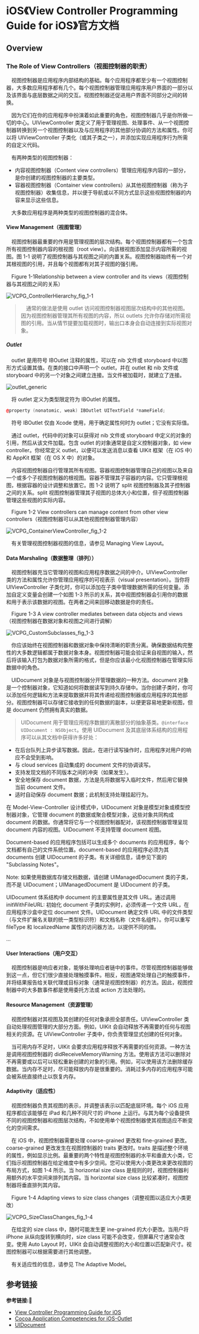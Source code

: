 # iOS《View Controller Programming Guide for iOS》官方文档

## Overview

### The Role of View Controllers（视图控制器的职责）
&emsp;视图控制器是应用程序内部结构的基础。每个应用程序都至少有一个视图控制器，大多数应用程序都有几个。每个视图控制器管理应用程序用户界面的一部分以及该界面与底层数据之间的交互。视图控制器还促进用户界面不同部分之间的转换。

&emsp;因为它们在你的应用程序中扮演着如此重要的角色，视图控制器几乎是你所做一切的中心。UIViewController 类定义了用于管理视图、处理事件、从一个视图控制器转换到另一个视图控制器以及与应用程序的其他部分协调的方法和属性。你可以将 UIViewController 子类化（或其子类之一），并添加实现应用程序行为所需的自定义代码。

&emsp;有两种类型的视图控制器：

+ 内容视图控制器（Content view controllers）管理应用程序内容的一部分，是你创建的视图控制器的主要类型。
+ 容器视图控制器（Container view controllers）从其他视图控制器（称为子视图控制器）收集信息，并以便于导航或以不同方式显示这些视图控制器的内容来显示这些信息。

&emsp;大多数应用程序是两种类型的视图控制器的混合体。

#### View Management（视图管理）
&emsp;视图控制器最重要的作用是管理视图的层次结构。每个视图控制器都有一个包含所有视图控制器内容的根视图（root view）。向该根视图添加显示内容所需的视图。图 1-1 说明了视图控制器与其视图之间的内置关系。视图控制器始终有一个对其根视图的引用，并且每个视图都有对其子视图的强引用。

&emsp;Figure 1-1Relationship between a view controller and its views（视图控制器与其视图之间的关系）

![VCPG_ControllerHierarchy_fig_1-1](https://p1-juejin.byteimg.com/tos-cn-i-k3u1fbpfcp/b70df0872474476586eab8afc0af14cb~tplv-k3u1fbpfcp-watermark.image)

> &emsp;通常的做法是使用 outlet 访问视图控制器视图层次结构中的其他视图。因为视图控制器管理其所有视图的内容，所以 outlets 允许你存储对所需视图的引用。当从情节提要加载视图时，输出口本身会自动连接到实际视图对象。

##### Outlet
&emsp;outlet 是用符号 IBOutlet 注释的属性，可以在 nib 文件或 storyboard 中以图形方式设置其值。在类的接口中声明一个 outlet，并在 outlet 和 nib 文件或 storyboard 中的另一个对象之间建立连接。当文件被加载时，就建立了连接。

![outlet_generic](https://p1-juejin.byteimg.com/tos-cn-i-k3u1fbpfcp/8edd285423684dfe8357fef2de3a2f36~tplv-k3u1fbpfcp-watermark.image)

&emsp;将 outlet 定义为类型限定符为 IBOutlet 的属性。
```c++
@property (nonatomic, weak) IBOutlet UITextField *nameField;
```
&emsp;符号 IBOutlet 仅由 Xcode 使用，用于确定属性何时为 outlet；它没有实际值。

&emsp;通过 outlet，代码中的对象可以获得对 nib 文件或 storyboard 中定义的对象的引用，然后从该文件加载。包含 outlet 的对象通常是自定义控制器对象，如 view controller。你经常定义 outlet，以便可以发送消息以查看 UIKit 框架（在 iOS 中）和 AppKit 框架（在 OS X 中）的对象。

&emsp;内容视图控制器自行管理其所有视图。容器视图控制器管理自己的视图以及来自一个或多个子视图控制器的根视图。容器不管理其子容器的内容。它只管理根视图，根据容器的设计调整和放置它。图 1-2 说明了 split 视图控制器及其子控制器之间的关系。split 视图控制器管理其子视图的总体大小和位置，但子视图控制器管理这些视图的实际内容。

&emsp;Figure 1-2 View controllers can manage content from other view controllers（视图控制器可以从其他视图控制器管理内容）

![VCPG_ContainerViewController_fig_1-2](https://p6-juejin.byteimg.com/tos-cn-i-k3u1fbpfcp/fdd33139b2084ea784634496cd476d42~tplv-k3u1fbpfcp-watermark.image)

&emsp;有关管理视图控制器视图的信息，请参见 Managing View Layout。

#### Data Marshaling（数据整理（排列））
&emsp;视图控制器充当它管理的视图和应用程序数据之间的中介。UIViewController 类的方法和属性允许你管理应用程序的可视表示（visual presentation）。当你将 UIViewController 子类化时，你可以添加在子类中管理数据所需的任何变量。添加自定义变量会创建一个如图 1-3 所示的关系，其中视图控制器会引用你的数据和用于表示该数据的视图。在两者之间来回移动数据是你的责任。

&emsp;Figure 1-3 A view controller mediates between data objects and views（视图控制器在数据对象和视图之间进行调解）

![VCPG_CustomSubclasses_fig_1-3](https://p1-juejin.byteimg.com/tos-cn-i-k3u1fbpfcp/59d4c75e85094ed98ff7a7b810435f79~tplv-k3u1fbpfcp-watermark.image)

&emsp;你应该始终在视图控制器和数据对象中保持清晰的职责分离。确保数据结构完整性的大多数逻辑都属于数据对象本身。视图控制器可能会验证来自视图的输入，然后将该输入打包为数据对象所需的格式，但是你应该最小化视图控制器在管理实际数据中的角色。

&emsp;UIDocument 对象是与视图控制器分开管理数据的一种方法。document 对象是一个控制器对象，它知道如何将数据读写到持久存储中。当你创建子类时，你可以添加任何逻辑和方法来提取数据并将其传递给视图控制器或应用程序的其他部分。视图控制器可以存储它接收到的任何数据的副本，以便更容易地更新视图，但是 document 仍然拥有真实的数据。

> UIDocument 用于管理应用程序数据的离散部分的抽象基类。`@interface UIDocument : NSObject`。使用 UIDocument 及其底层体系结构的应用程序可以从其文档中获得许多好处：

  + 在后台队列上异步读写数据。因此，在进行读写操作时，应用程序对用户的响应不会受到影响。
  + 与 cloud services 自动集成的 document 文件的协调读写。
  + 支持发现文档的不同版本之间的冲突（如果发生）。
  + 安全地保存 document 数据，方法是先将数据写入临时文件，然后用它替换当前 document 文件。
  + 适时自动保存 document 数据；此机制支持处理挂起行为。
  
  在 Model-View-Controller 设计模式中，UIDocument 对象是模型对象或模型控制器对象，它管理 document 的数据或聚合模型对象，这些对象共同构成 document 的数据。你通常将它与一个视图控制器配对，该视图控制器管理呈现 document 内容的视图。UIDocument 不支持管理 document 视图。
  
  Document-based 的应用程序包括可以生成多个 documents 的应用程序，每个文档都有自己的文件系统位置。document-based 的应用程序必须为其 documents 创建 UIDocument 的子类。有关详细信息，请参见下面的 "Subclassing Notes"。
  
  Note: 如果使用数据库存储文档数据，请创建 UIManagedDocument 类的子类，而不是 UIDocument；UIManagedDocument 是 UIDocument 的子类。
  
  UIDocument 体系结构中 document 的主要属性是其文件 URL。通过调用 initWithFileURL: 初始化 document 子类的实例时，必须传递一个文件 URL，在应用程序沙盒中定位 document 文件。UIDocument 确定文件 URL 中的文件类型（与文件扩展名关联的统一类型标识符）和文档名称（文件名组件）。你可以重写 fileType 和 localizedName  属性的访问器方法，以提供不同的值。
  
  ...
  
#### User Interactions（用户交互）
&emsp;视图控制器是响应者对象，能够处理响应者链中的事件。尽管视图控制器能够做到这一点，但它们很少直接处理触摸事件。相反，视图通常处理自己的触摸事件，并将结果报告给关联代理或目标对象（通常是视图控制器）的方法。因此，视图控制器中的大多数事件都是使用委托方法或 action 方法处理的。

#### Resource Management（资源管理）
&emsp;视图控制器对其视图及其创建的任何对象承担全部责任。UIViewController 类自动处理视图管理的大部分方面。例如，UIKit 会自动释放不再需要的任何与视图相关的资源。在 UIViewController 子类中，你负责管理显式创建的任何对象。

&emsp;当可用内存不足时，UIKit 会要求应用程序释放不再需要的任何资源。一种方法是调用视图控制器的 didReceiveMemoryWarning 方法。使用该方法可以删除对不再需要或以后可以轻松重新创建的对象的引用。例如，可以使用该方法删除缓存数据。当内存不足时，尽可能释放内存是很重要的。消耗过多内存的应用程序可能会被系统直接终止以恢复内存。

#### Adaptivity（适应性）
&emsp;视图控制器负责其视图的表示，并调整该表示以匹配底层环境。每个 iOS 应用程序都应该能够在 iPad 和几种不同尺寸的 iPhone 上运行。与其为每个设备提供不同的视图控制器和视图层次结构，不如使用单个视图控制器使其视图适应不断变化的空间需求。

&emsp;在 iOS 中，视图控制器需要处理 coarse-grained 更改和 fine-grained 更改。coarse-grained 更改发生在视图控制器的 traits 更改时。traits 是描述整个环境的属性，例如显示比例。最重要的两个特性是视图控制器的水平和垂直大小类，它们指示视图控制器在给定维度中有多少空间。您可以使用大小类更改来更改视图的布局方式，如图 1-4 所示。当 horizontal size class 是规则的时，视图控制器利用额外的水平空间来排列其内容。当 horizontal size class 比较紧凑时，视图控制器将垂直排列其内容。

&emsp;Figure 1-4 Adapting views to size class changes（调整视图以适应大小类更改）

![VCPG_SizeClassChanges_fig_1-4](https://p1-juejin.byteimg.com/tos-cn-i-k3u1fbpfcp/5cc53a2cbc3846469cf02c0b21d1678c~tplv-k3u1fbpfcp-watermark.image)


&emsp;在给定的 size class 中，随时可能发生更 ine-grained 的大小更改。当用户将 iPhone 从纵向旋转到横向时，size class 可能不会改变，但屏幕尺寸通常会改变。使用 Auto Layout 时，UIKit 会自动调整视图的大小和位置以匹配新尺寸。视图控制器可以根据需要进行其他调整。

&emsp;有关适应性的信息，请参见 The Adaptive Model。















## 参考链接
**参考链接:🔗**
+ [View Controller Programming Guide for iOS](https://developer.apple.com/library/archive/featuredarticles/ViewControllerPGforiPhoneOS/index.html#//apple_ref/doc/uid/TP40007457-CH2-SW1)
+ [Cocoa Application Competencies for iOS-Outlet](https://developer.apple.com/library/archive/documentation/General/Conceptual/Devpedia-CocoaApp/Outlet.html#//apple_ref/doc/uid/TP40009071-CH4)
+ [UIDocument](https://developer.apple.com/documentation/uikit/uidocument)
